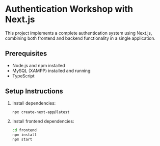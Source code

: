 # Authentication Workshop with Next.js

This project implements a complete authentication system using Next.js, combining both frontend and backend functionality in a single application.

## Prerequisites

- Node.js and npm installed
- MySQL (XAMPP) installed and running
- TypeScript

## Setup Instructions

1. Install dependencies:
   ```bash
   npx create-next-app@latest
   ```

2. Install frontend dependencies:
   ```bash
   cd frontend
   npm install
   npm start
   ```
